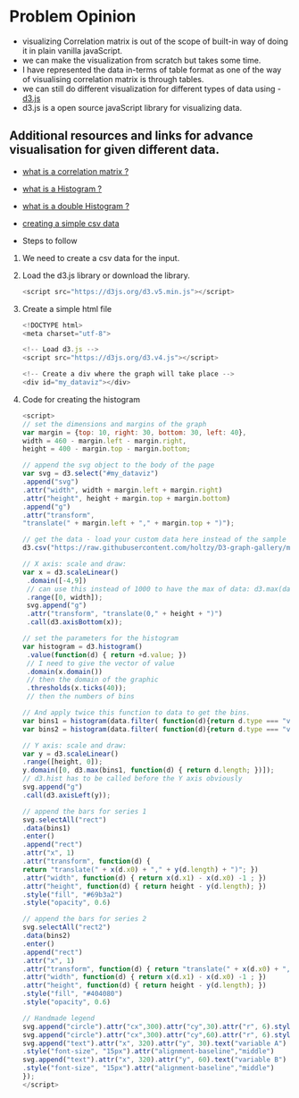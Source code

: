 # Problem Opinion

- visualizing Correlation matrix is out of the scope of built-in way of doing it in plain vanilla javaScript.
- we can make the visualization from scratch but takes some time.
- I have represented the data in-terms of table format as one of the way of visualising
  correlation matrix is through tables.
- we can still do different visualization for different types of data using -[d3.js](https://d3js.org/)
- d3.js is a open source javaScript library for visualizing data.

## Additional resources and links for advance visualisation for given different data.

- [what is a correlation matrix ?](https://www.displayr.com/what-is-a-correlation-matrix/#:~:text=A%20correlation%20matrix%20is%20a,Create%20your%20own%20correlation%20matrix)
- [what is a Histogram ?](https://www.data-to-viz.com/graph/histogram.html)
- [what is a double Histogram ?](https://www.d3-graph-gallery.com/graph/histogram_double.html)
- [creating a simple csv data](https://code-maven.com/create-and-download-csv-with-javascript)

- Steps to follow

1. We need to create a csv data for the input.
2. Load the d3.js library or download the library.
   ```javascript
   <script src="https://d3js.org/d3.v5.min.js"></script>
   ```
3. Create a simple html file

   ```javascript
   <!DOCTYPE html>
   <meta charset="utf-8">

   <!-- Load d3.js -->
   <script src="https://d3js.org/d3.v4.js"></script>

   <!-- Create a div where the graph will take place -->
   <div id="my_dataviz"></div>
   ```

4. Code for creating the histogram

   ```javascript
   <script>
   // set the dimensions and margins of the graph
   var margin = {top: 10, right: 30, bottom: 30, left: 40},
   width = 460 - margin.left - margin.right,
   height = 400 - margin.top - margin.bottom;

   // append the svg object to the body of the page
   var svg = d3.select("#my_dataviz")
   .append("svg")
   .attr("width", width + margin.left + margin.right)
   .attr("height", height + margin.top + margin.bottom)
   .append("g")
   .attr("transform",
   "translate(" + margin.left + "," + margin.top + ")");

   // get the data - load your custom data here instead of the sample data
   d3.csv("https://raw.githubusercontent.com/holtzy/D3-graph-gallery/master/DATA/data_doubleHist.csv", function(data) {

   // X axis: scale and draw:
   var x = d3.scaleLinear()
    .domain([-4,9])
    // can use this instead of 1000 to have the max of data: d3.max(data, function(d) { return +d.price })
    .range([0, width]);
    svg.append("g")
    .attr("transform", "translate(0," + height + ")")
    .call(d3.axisBottom(x));

   // set the parameters for the histogram
   var histogram = d3.histogram()
    .value(function(d) { return +d.value; })
    // I need to give the vector of value
    .domain(x.domain())
    // then the domain of the graphic
    .thresholds(x.ticks(40));
    // then the numbers of bins

   // And apply twice this function to data to get the bins.
   var bins1 = histogram(data.filter( function(d){return d.type === "variable 1"} ));
   var bins2 = histogram(data.filter( function(d){return d.type === "variable 2"} ));

   // Y axis: scale and draw:
   var y = d3.scaleLinear()
   .range([height, 0]);
   y.domain([0, d3.max(bins1, function(d) { return d.length; })]);
   // d3.hist has to be called before the Y axis obviously
   svg.append("g")
   .call(d3.axisLeft(y));

   // append the bars for series 1
   svg.selectAll("rect")
   .data(bins1)
   .enter()
   .append("rect")
   .attr("x", 1)
   .attr("transform", function(d) {
   return "translate(" + x(d.x0) + "," + y(d.length) + ")"; })
   .attr("width", function(d) { return x(d.x1) - x(d.x0) -1 ; })
   .attr("height", function(d) { return height - y(d.length); })
   .style("fill", "#69b3a2")
   .style("opacity", 0.6)

   // append the bars for series 2
   svg.selectAll("rect2")
   .data(bins2)
   .enter()
   .append("rect")
   .attr("x", 1)
   .attr("transform", function(d) { return "translate(" + x(d.x0) + "," + y(d.length) + ")"; })
   .attr("width", function(d) { return x(d.x1) - x(d.x0) -1 ; })
   .attr("height", function(d) { return height - y(d.length); })
   .style("fill", "#404080")
   .style("opacity", 0.6)

   // Handmade legend
   svg.append("circle").attr("cx",300).attr("cy",30).attr("r", 6).style("fill", "#69b3a2")
   svg.append("circle").attr("cx",300).attr("cy",60).attr("r", 6).style("fill", "#404080")
   svg.append("text").attr("x", 320).attr("y", 30).text("variable A")
   .style("font-size", "15px").attr("alignment-baseline","middle")
   svg.append("text").attr("x", 320).attr("y", 60).text("variable B")
   .style("font-size", "15px").attr("alignment-baseline","middle")
   });
   </script>
   ```